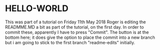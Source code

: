# HELLO-WORLD
This was part of a tutorial on Friday 11th May 2018 
Roger is editing the READMME.MD a bit as part of the tutorial, on the first day.  In order to commit these, apparently I have to press "Commit".  The button is at the bottom here;  it does give the option to place the commit into a new branch but i am going to stick to the first branch "readme-edits" initially.
